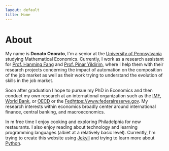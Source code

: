 ```yaml
---
layout: default
title: Home
---
```


# About

My name is **Donato Onorato**, I'm a senior at the [University of Pennsylvania](http://www.upenn.edu) studying Mathematical Economics. Currently, I work as a research assistant for [Prof. Hanming Fang](https://economics.sas.upenn.edu/faculty/hanming-fang) and [Prof. Pinar Yildirim](https://marketing.wharton.upenn.edu/profile/pyild/), where I help them with their research projects concerning the impact of automation on the composition of the job market as well as their work trying to understand the evolution of skills in the job market. 

Soon after graduation I hope to pursue my PhD in Economics and then conduct my own research at an international organization such as the [IMF](http://imf.org), [World Bank](http://www.worldbank.org), or [OECD](http://www.oecd.org) or the [Fed]()https://www.federalreserve.gov. My research interests within economics broadly center around international finance, central banking, and macroeconomics.

In m free time I enjoy cooking and exploring Philadelphia for new restaurants. I also enjoy reading about technology and learning programming languages (albiet at a relatively basic level). Currently, I'm trying to create this website using [Jekyll](https://jekyllrb.com) and trying to learn more about [Python](https://www.python.org).


